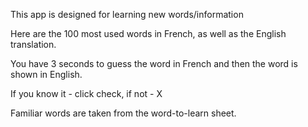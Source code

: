 This app is designed for learning new words/information

Here are the 100 most used words in French, as well as the English translation.

You have 3 seconds to guess the word in French and then the word is shown in English.

If you know it - click check, if not - X

Familiar words are taken from the word-to-learn sheet.
